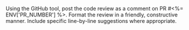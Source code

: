 Using the GitHub tool, post the code review as a comment on PR #<%= ENV['PR_NUMBER'] %>.
Format the review in a friendly, constructive manner.
Include specific line-by-line suggestions where appropriate.